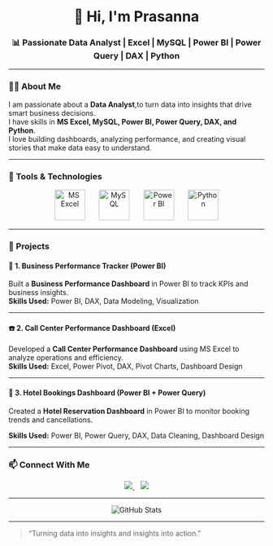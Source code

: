 <h1 align="center">👋 Hi, I'm Prasanna</h1>
<h3 align="center">📊 Passionate Data Analyst | Excel | MySQL | Power BI | Power Query | DAX | Python</h3>

---

### 👨‍💻 About Me  
I am passionate about a **Data Analyst**,to turn data into insights that drive smart business decisions.  
I have skills in **MS Excel, MySQL, Power BI, Power Query, DAX, and Python**.  
I love building dashboards, analyzing performance, and creating visual stories that make data easy to understand.  

---

### 🧰 Tools & Technologies  

<p align="center">
  <img src="https://cdn-icons-png.flaticon.com/512/732/732220.png" width="60" alt="MS Excel" title="MS Excel" />
  &nbsp;&nbsp;&nbsp;&nbsp;&nbsp;
  <img src="https://cdn-icons-png.flaticon.com/512/5968/5968313.png" width="60" alt="MySQL" title="My SQL" />
  &nbsp;&nbsp;&nbsp;&nbsp;&nbsp;
  <img src="https://cdn.worldvectorlogo.com/logos/power-bi.svg" width="60" alt="Power BI" title="Power BI" />
  &nbsp;&nbsp;&nbsp;&nbsp;&nbsp;

  <img src="https://cdn-icons-png.flaticon.com/512/5968/5968350.png" width="60" alt="Python" title="Python" />
</p>

---

### 📁 Projects  

#### 🏢 1. Business Performance Tracker (Power BI)
Built a **Business Performance Dashboard** in Power BI to track KPIs and business insights.  
**Skills Used:** Power BI, DAX, Data Modeling, Visualization  

---

#### ☎️ 2. Call Center Performance Dashboard (Excel)
Developed a **Call Center Performance Dashboard** using MS Excel to analyze operations and efficiency.  
**Skills Used:** Excel, Power Pivot, DAX, Pivot Charts, Dashboard Design  

---

#### 🏨 3. Hotel Bookings Dashboard (Power BI + Power Query)
Created a **Hotel Reservation Dashboard** in Power BI to monitor booking trends and cancellations.  

**Skills Used:** Power BI, Power Query, DAX, Data Cleaning, Dashboard Design  

---

### 📫 Connect With Me  
<p align="center">
  <a href="www.linkedin.com/in/chinnapagaprasanna7" target="_blank">
    <img src="https://img.shields.io/badge/LinkedIn-blue?style=for-the-badge&logo=linkedin" />
  </a>
  &nbsp;&nbsp;
  <a href="mailto:prasannachinnapaga@gmail.com">
    <img src="https://img.shields.io/badge/Email-grey?style=for-the-badge&logo=gmail" />
  </a>
</p>

---

<p align="center">
  <img src="https://github-readme-stats.vercel.app/api?username=Chinnapaga-Prasanna&show_icons=true&theme=tokyonight" alt="GitHub Stats" />
</p>

---

> “Turning data into insights and insights into action.”

